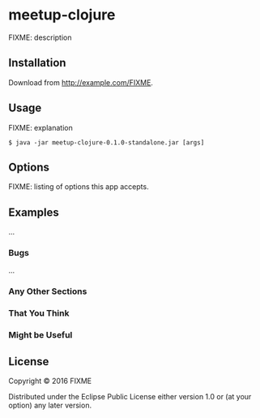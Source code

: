 # meetup-clojure

FIXME: description

## Installation

Download from http://example.com/FIXME.

## Usage

FIXME: explanation

    $ java -jar meetup-clojure-0.1.0-standalone.jar [args]

## Options

FIXME: listing of options this app accepts.

## Examples

...

### Bugs

...

### Any Other Sections
### That You Think
### Might be Useful

## License

Copyright © 2016 FIXME

Distributed under the Eclipse Public License either version 1.0 or (at
your option) any later version.
